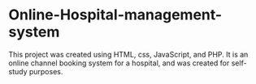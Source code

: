 # Online-Hospital-management-system
This project was created using HTML, css, JavaScript, and PHP. It is an online channel booking system for a hospital, and was created for self-study purposes.
